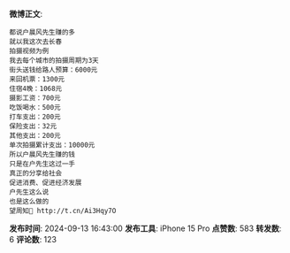 **微博正文**: 
```
都说户晨风先生赚的多
就以我这次去长春
拍摄视频为例
我去每个城市的拍摄周期为3天
街头送钱给路人预算：6000元
来回机票：1300元
住宿4晚：1068元
摄影工资：700元
吃饭喝水：500元
打车支出：200元
保险支出：32元
其他支出：200元
单次拍摄累计支出：10000元
所以户晨风先生赚的钱
只是在户先生这过一手
真正的分享给社会
促进消费、促进经济发展
户先生这么说
也是这么做的
望周知🙏 http://t.cn/Ai3Hqy7O
```
**发布时间**: 2024-09-13 16:43:00
**发布工具**: iPhone 15 Pro
**点赞数**: 583
**转发数**: 6
**评论数**: 123
